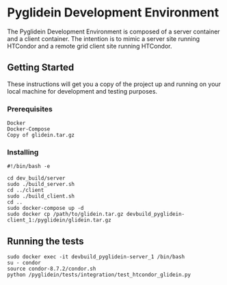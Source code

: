 # Pyglidein Development Environment

The Pyglidein Development Environment is composed of a server container and a client container.  The intention is to mimic a server site running HTCondor and a remote grid client site running HTCondor.

## Getting Started

These instructions will get you a copy of the project up and running on your local machine for development and testing purposes.

### Prerequisites

```
Docker
Docker-Compose
Copy of glidein.tar.gz
```

### Installing

```
#!/bin/bash -e

cd dev_build/server
sudo ./build_server.sh
cd ../client
sudo ./build_client.sh
cd ..
sudo docker-compose up -d
sudo docker cp /path/to/glidein.tar.gz devbuild_pyglidein-client_1:/pyglidein/glidein.tar.gz
```

## Running the tests

```
sudo docker exec -it devbuild_pyglidein-server_1 /bin/bash
su - condor
source condor-8.7.2/condor.sh
python /pyglidein/tests/integration/test_htcondor_glidein.py
```
